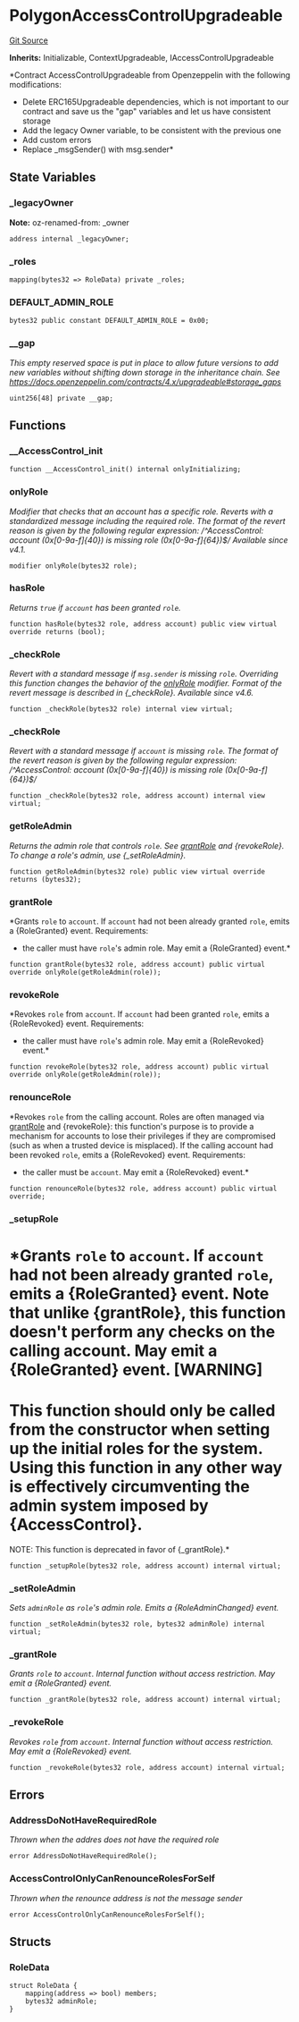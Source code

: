 # PolygonAccessControlUpgradeable
[Git Source](https://github.com/agglayer/agglayer-contracts/blob/a8bf2955890e7123a84542ced57636d763299651/contracts/v2/lib/PolygonAccessControlUpgradeable.sol)

**Inherits:**
Initializable, ContextUpgradeable, IAccessControlUpgradeable

*Contract AccessControlUpgradeable from Openzeppelin with the following modifications:
- Delete ERC165Upgradeable dependencies, which is not important to our contract and save us the "gap"
variables and let us have consistent storage
- Add the legacy Owner variable, to be consistent with the previous one
- Add custom errors
- Replace _msgSender() with msg.sender*


## State Variables
### _legacyOwner
**Note:**
oz-renamed-from: _owner


```solidity
address internal _legacyOwner;
```


### _roles

```solidity
mapping(bytes32 => RoleData) private _roles;
```


### DEFAULT_ADMIN_ROLE

```solidity
bytes32 public constant DEFAULT_ADMIN_ROLE = 0x00;
```


### __gap
*This empty reserved space is put in place to allow future versions to add new
variables without shifting down storage in the inheritance chain.
See https://docs.openzeppelin.com/contracts/4.x/upgradeable#storage_gaps*


```solidity
uint256[48] private __gap;
```


## Functions
### __AccessControl_init


```solidity
function __AccessControl_init() internal onlyInitializing;
```

### onlyRole

*Modifier that checks that an account has a specific role. Reverts
with a standardized message including the required role.
The format of the revert reason is given by the following regular expression:
/^AccessControl: account (0x[0-9a-f]{40}) is missing role (0x[0-9a-f]{64})$/
_Available since v4.1._*


```solidity
modifier onlyRole(bytes32 role);
```

### hasRole

*Returns `true` if `account` has been granted `role`.*


```solidity
function hasRole(bytes32 role, address account) public view virtual override returns (bool);
```

### _checkRole

*Revert with a standard message if `msg.sender` is missing `role`.
Overriding this function changes the behavior of the [onlyRole](/contracts/v2/lib/PolygonAccessControlUpgradeable.sol/abstract.PolygonAccessControlUpgradeable.md#onlyrole) modifier.
Format of the revert message is described in {_checkRole}.
_Available since v4.6._*


```solidity
function _checkRole(bytes32 role) internal view virtual;
```

### _checkRole

*Revert with a standard message if `account` is missing `role`.
The format of the revert reason is given by the following regular expression:
/^AccessControl: account (0x[0-9a-f]{40}) is missing role (0x[0-9a-f]{64})$/*


```solidity
function _checkRole(bytes32 role, address account) internal view virtual;
```

### getRoleAdmin

*Returns the admin role that controls `role`. See [grantRole](/contracts/v2/lib/PolygonAccessControlUpgradeable.sol/abstract.PolygonAccessControlUpgradeable.md#grantrole) and
{revokeRole}.
To change a role's admin, use {_setRoleAdmin}.*


```solidity
function getRoleAdmin(bytes32 role) public view virtual override returns (bytes32);
```

### grantRole

*Grants `role` to `account`.
If `account` had not been already granted `role`, emits a {RoleGranted}
event.
Requirements:
- the caller must have ``role``'s admin role.
May emit a {RoleGranted} event.*


```solidity
function grantRole(bytes32 role, address account) public virtual override onlyRole(getRoleAdmin(role));
```

### revokeRole

*Revokes `role` from `account`.
If `account` had been granted `role`, emits a {RoleRevoked} event.
Requirements:
- the caller must have ``role``'s admin role.
May emit a {RoleRevoked} event.*


```solidity
function revokeRole(bytes32 role, address account) public virtual override onlyRole(getRoleAdmin(role));
```

### renounceRole

*Revokes `role` from the calling account.
Roles are often managed via [grantRole](/contracts/v2/lib/PolygonAccessControlUpgradeable.sol/abstract.PolygonAccessControlUpgradeable.md#grantrole) and {revokeRole}: this function's
purpose is to provide a mechanism for accounts to lose their privileges
if they are compromised (such as when a trusted device is misplaced).
If the calling account had been revoked `role`, emits a {RoleRevoked}
event.
Requirements:
- the caller must be `account`.
May emit a {RoleRevoked} event.*


```solidity
function renounceRole(bytes32 role, address account) public virtual override;
```

### _setupRole

*Grants `role` to `account`.
If `account` had not been already granted `role`, emits a {RoleGranted}
event. Note that unlike {grantRole}, this function doesn't perform any
checks on the calling account.
May emit a {RoleGranted} event.
[WARNING]
====
This function should only be called from the constructor when setting
up the initial roles for the system.
Using this function in any other way is effectively circumventing the admin
system imposed by {AccessControl}.
====
NOTE: This function is deprecated in favor of {_grantRole}.*


```solidity
function _setupRole(bytes32 role, address account) internal virtual;
```

### _setRoleAdmin

*Sets `adminRole` as ``role``'s admin role.
Emits a {RoleAdminChanged} event.*


```solidity
function _setRoleAdmin(bytes32 role, bytes32 adminRole) internal virtual;
```

### _grantRole

*Grants `role` to `account`.
Internal function without access restriction.
May emit a {RoleGranted} event.*


```solidity
function _grantRole(bytes32 role, address account) internal virtual;
```

### _revokeRole

*Revokes `role` from `account`.
Internal function without access restriction.
May emit a {RoleRevoked} event.*


```solidity
function _revokeRole(bytes32 role, address account) internal virtual;
```

## Errors
### AddressDoNotHaveRequiredRole
*Thrown when the addres does not have the required role*


```solidity
error AddressDoNotHaveRequiredRole();
```

### AccessControlOnlyCanRenounceRolesForSelf
*Thrown when the renounce address is not the message sender*


```solidity
error AccessControlOnlyCanRenounceRolesForSelf();
```

## Structs
### RoleData

```solidity
struct RoleData {
    mapping(address => bool) members;
    bytes32 adminRole;
}
```

